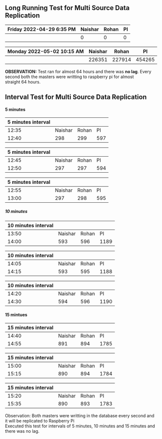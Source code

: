 ## Long Running Test for Multi Source Data Replication

| Friday 2022-04-29 6:35 PM | Naishar | Rohan | PI |
| ------------------------- | ------- | ----- | -- |
|  | 0 | 0 | 0 |


| Monday 2022-05-02 10:15 AM | Naishar | Rohan | PI |
| ------------------------- | ------- | ----- | -- |
|  | 226351 | 227914 | 454265 | 


**OBSERVATION:** Test ran for almost 64 hours and there was **no lag**. Every second both the masters were writting to raspberry pi for almost \
straight 64 hours.


## Interval Test for Multi Source Data Replication

#### 5 minutes 

|     5 minutes interval   |      |     |    |
| -------------------------| ---- | --- | -- |
| 12:35 | Naishar | Rohan | PI |
| 12:40 | 298 | 299 | 597 |

|     5 minutes interval   |      |     |    |
| -------------------------| ---- | --- | -- |
| 12:45 | Naishar | Rohan | PI |
| 12:50 | 297 | 297 | 594 |

|     5 minutes interval   |      |     |    |
| -------------------------| ---- | --- | -- |
| 12:55 | Naishar | Rohan | PI |
| 13:00 | 297 | 298 | 595 |


##### 10 minutes

|     10 minutes interval   |      |     |    |
| -------------------------| ---- | --- | -- |
| 13:50 | Naishar | Rohan | PI |
| 14:00 | 593 | 596 | 1189 |

|     10 minutes interval   |      |     |    |
| -------------------------| ---- | --- | -- |
| 14:05 | Naishar | Rohan | PI |
| 14:15 | 593 | 595 | 1188 |

|     10 minutes interval   |      |     |    |
| -------------------------| ---- | --- | -- |
| 14:20 | Naishar | Rohan | PI |
| 14:30 | 594 | 596 | 1190 |


#### 15 mintues

|     15 minutes interval   |      |     |    |
| -------------------------| ---- | --- | -- |
| 14:40 | Naishar | Rohan | PI |
| 14:55 | 891 | 894 | 1785 |


|     15 minutes interval   |      |     |    |
| -------------------------| ---- | --- | -- |
| 15:00 | Naishar | Rohan | PI |
| 15:15 | 890 | 894 | 1784 |


|     15 minutes interval   |      |     |    |
| -------------------------| ---- | --- | -- |
| 15:20 | Naishar | Rohan | PI |
| 15:35 | 890 | 893 | 1783 |


Observation: Both masters were writting in the database every second and it will be replicated to Raspberry Pi				
Executed this test for intervals of 5 minutes, 10 minutes and 15 minutes and there was no lag.				
